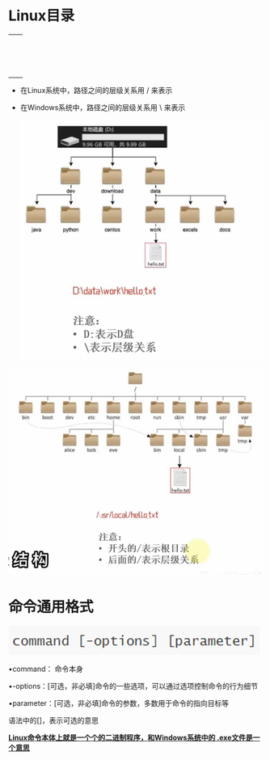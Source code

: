 # 	Linux目录



|      |      |
| :--: | ---- |
|      |      |
|      |      |
|      |      |
|      |      |
|      |      |
|      |      |
|      |      |
|      |      |
|      |      |
|      |      |
|      |      |
|      |      |
|      |      |
|      |      |
|      |      |
|      |      |

- 在Linux系统中，路径之间的层级关系用 / 来表示

- 在Windows系统中，路径之间的层级关系用 \ 来表示

  ![image-20241005205421249](https://raw.githubusercontent.com/ZhangZhen-huia/Note/main/img/202410052054302.png)

![image-20241005205432672](https://raw.githubusercontent.com/ZhangZhen-huia/Note/main/img/202410052054726.png)



# 命令通用格式

![image-20241005210056892](https://raw.githubusercontent.com/ZhangZhen-huia/Note/main/img/202410052100934.png)

•command： 命令本身

•-options：[可选，非必填]命令的一些选项，可以通过选项控制命令的行为细节

•parameter：[可选，非必填]命令的参数，多数用于命令的指向目标等

语法中的[]，表示可选的意思

**<u>Linux命令本体上就是一个个的二进制程序，和Windows系统中的 .exe文件是一个意思</u>**



